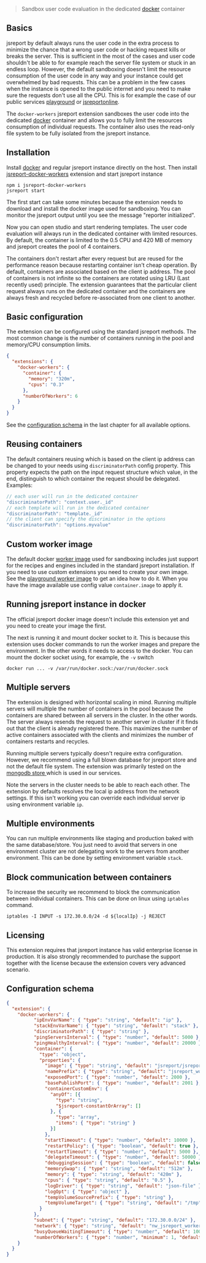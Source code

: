 

> Sandbox user code evaluation in the dedicated [docker](https://www.docker.com/) container

## Basics

jsreport by default always runs the user code in the extra process to minimize the chance that a wrong user code or hacking request kills or breaks the server. This is sufficient in the most of the cases and user code shouldn't be able to for example reach the server file system or stuck in an endless loop. However, the default sandboxing doesn't limit the resource consumption of the user code in any way and your instance could get overwhelmed by bad requests. This can be a problem in the few cases when the instance is opened to the public internet and you need to make sure the requests don't use all the CPU. This is for example the case of our public services [playground](https://playground.jsreport.net) or [jsreportonline](https://jsreportonline.net).

The `docker-workers` jsreport extension sandboxes the user code into the dedicated [docker](https://www.docker.com/) container and allows you to fully limit the resources consumption of individual requests. The container also uses the read-only file system to be fully isolated from the jsreport instance.

## Installation

Install [docker](https://www.docker.com/) and regular jsreport instance directly on the host. Then install [jsreport-docker-workers]() extension and start jsreport instance

```
npm i jsreport-docker-workers
jsreport start
```

The first start can take some minutes because the extension needs to download and install the docker image used for sandboxing. You can monitor the jsreport output until you see the message "reporter initialized".

Now you can open studio and start rendering templates. The user code evaluation will always  run in the dedicated container with limited resources. By default, the container is limited to the 0.5 CPU and 420 MB of memory and jsreport creates the pool of 4 containers.

The containers don't restart after every request but are reused for the performance reason because restarting container isn't cheap operation. By default, containers are associated based on the client ip address. The pool of containers is not infinite so the containers are rotated using LRU (Last recently used) principle. The extension guarantees that the particular client request always runs on the dedicated container and the containers are always fresh and recycled before re-associated from one client to another.

## Basic configuration

The extension can be configured using the standard jsreport methods. The most common change is the number of containers running in the pool and memory/CPU consumption limits.

```json
{
  "extensions": {
    "docker-workers": {
      "container": {
        "memory": "320m",
        "cpus": "0.3"
      },
      "numberOfWorkers": 6
    }
  }
}  
```

See the [configuration schema](#configuration-schema) in the last chapter for all available options.

## Reusing containers

The default containers reusing which is based on the client ip address can be changed to your needs using `discriminatorPath` config property. This property expects the path on the input request structure which value, in the end, distinguish to which container the request should be delegated. Examples:

```js
// each user will run in the dedicated container
"discriminatorPath": "context.user._id"
// each template will run in the dedicated container
"discriminatorPath": "template._id"
// the client can specify the discriminator in the options
"discriminatorPath": "options.myvalue"
```


## Custom worker image

The default docker [worker image](https://github.com/jsreport/jsreport-worker) used for sandboxing includes just support for the recipes and engines included in the standard jsreport installation. If you need to use custom extensions you need to create your own image. See the [playground worker image](https://github.com/jsreport/playground-worker) to get an idea how to do it. When you have the image available use config value `container.image` to apply it.

## Running jsreport instance in docker
The official jsreport docker image doesn't include this extension yet and you need to create your image the first.

The next is running it and mount docker socket to it. This is because this extension uses docker commands to run the worker images and prepare the environment. In the other words it needs to access to the docker. You can mount the docker socket using, for example, the `-v` switch
```
docker run ... -v /var/run/docker.sock:/var/run/docker.sock
```

## Multiple servers

The extension is designed with horizontal scaling in mind. Running multiple servers will multiple the number of containers in the pool because the containers are shared between all servers in the cluster. In the other words. The server always resends the request to another server in cluster if it finds out that the client is already registered there. This maximizes the number of active containers associated with the clients and minimizes the number of containers restarts and recycles.

Running multiple servers typically doesn't require extra configuration. However, we recommend using a full blown database for jsreport store and not the default file system. The extension was primarily tested on the [mongodb store ](https://github.com/jsreport/jsreport-mongodb-store) which is used in our services.

Note the servers in the cluster needs to be able to reach each other. The extension by defaults resolves the local ip address from the network settings. If this isn't working you can override each individual server ip using environment variable `ip`.

## Multiple environments

You can run multiple environments like staging and production baked with the same database/store. You just need to avoid that servers in one environment cluster are not delegating work to the servers from another environment. This can be done by setting environment variable `stack`.

## Block communication between containers

To increase the security we recommend to block the communication between individual containers. This can be done on linux using `iptables` command.

```
iptables -I INPUT -s 172.30.0.0/24 -d ${localIp} -j REJECT
```

## Licensing
This extension requires that jsreport instance has valid enterprise license in production. It is also strongly recommended to purchase the support together with the license because the extension covers very advanced scenario.

## Configuration schema

```json
{
  "extension": {
    "docker-workers": {
		  "ipEnvVarName": { "type": "string", "default": "ip" },
          "stackEnvVarName": { "type": "string", "default": "stack" },
          "discriminatorPath": { "type": "string" },
          "pingServersInterval": { "type": "number", "default": 5000 },
          "pingHealthyInterval": { "type": "number", "default": 20000 },
          "container": {
            "type": "object",
            "properties": {
	          "image": { "type": "string", "default": "jsreport/jsreport-worker" },              
              "namePrefix": { "type": "string", "default": "jsreport_worker" },
			  "exposedPort": { "type": "number", "default": 2000 },
			  "basePublishPort": { "type": "number", "default": 2001 },
			  "containerCustomEnv": {
	            "anyOf": [{
	              "type": "string",
	              "$jsreport-constantOrArray": []
                }, {
	              "type": "array",
	              "items": { "type": "string" }
                }]
	          },
	          "startTimeout": { "type": "number", "default": 10000 },
	          "restartPolicy": { "type": "boolean", "default": true },
	          "restartTimeout": { "type": "number", "default": 5000 },
	          "delegateTimeout": { "type": "number", "default": 50000 },
	          "debuggingSession": { "type": "boolean", "default": false },
	          "memorySwap": { "type": "string", "default": "512m" },
	          "memory": { "type": "string", "default": "420m" },
	          "cpus": { "type": "string", "default": "0.5" },
	          "logDriver": { "type": "string", "default": "json-file" },
	          "logOpt": { "type": "object" },
	          "tempVolumeSourcePrefix": { "type": "string" },
	          "tempVolumeTarget": { "type": "string", "default": "/tmp" },
            }
		  },
          "subnet": { "type": "string", "default": "172.30.0.0/24" },
          "network": { "type": "string", "default": "nw_jsreport_workers_docker_manager" },
          "busyQueueWaitingTimeout": { "type": "number", "default": 10000 },
          "numberOfWorkers": { "type": "number", "minimum": 1, "default": 4 }      
    }
  }  
}
```

